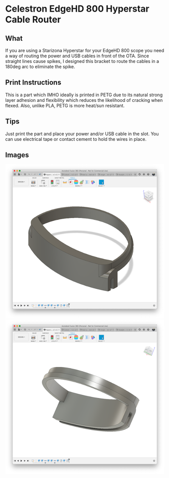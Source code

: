 # Celestron EdgeHD 800 Hyperstar Cable Router

## What

If you are using a Starizona Hyperstar for your EdgeHD 800 scope
you need a way of routing the power and USB cables in front of 
the OTA.  Since straight lines cause spikes, I designed this
bracket to route the cables in a 180deg arc to eliminate the spike.

## Print Instructions

This is a part which IMHO ideally is printed in PETG due to its
natural strong layer adhesion and flexibility which reduces the 
likelihood of cracking when flexed.  Also, unlike PLA, PETG is more 
heat/sun resistant.

## Tips

Just print the part and place your power and/or USB cable in the slot.
You can use electrical tape or contact cement to hold the wires in place.

## Images

![top](top.png)
![bottom](bottom.png)
